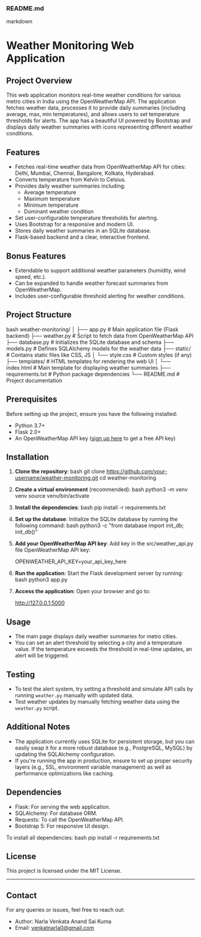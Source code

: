 ### README.md

markdown
# Weather Monitoring Web Application

## Project Overview

This web application monitors real-time weather conditions for various metro cities in India using the OpenWeatherMap API. The application fetches weather data, processes it to provide daily summaries (including average, max, min temperatures), and allows users to set temperature thresholds for alerts. The app has a beautiful UI powered by Bootstrap and displays daily weather summaries with icons representing different weather conditions.

## Features

- Fetches real-time weather data from OpenWeatherMap API for cities: Delhi, Mumbai, Chennai, Bangalore, Kolkata, Hyderabad.
- Converts temperature from Kelvin to Celsius.
- Provides daily weather summaries including:
  - Average temperature
  - Maximum temperature
  - Minimum temperature
  - Dominant weather condition
- Set user-configurable temperature thresholds for alerting.
- Uses Bootstrap for a responsive and modern UI.
- Stores daily weather summaries in an SQLite database.
- Flask-based backend and a clear, interactive frontend.

## Bonus Features
- Extendable to support additional weather parameters (humidity, wind speed, etc.).
- Can be expanded to handle weather forecast summaries from OpenWeatherMap.
- Includes user-configurable threshold alerting for weather conditions.

## Project Structure

bash
weather-monitoring/
│
├── app.py                 # Main application file (Flask backend)
├── weather.py             # Script to fetch data from OpenWeatherMap API
├── database.py            # Initializes the SQLite database and schema
├── models.py              # Defines SQLAlchemy models for the weather data
├── static/                # Contains static files like CSS, JS
│   └── style.css          # Custom styles (if any)
├── templates/             # HTML templates for rendering the web UI
│   └── index.html         # Main template for displaying weather summaries
├── requirements.txt       # Python package dependencies
└── README.md              # Project documentation


## Prerequisites

Before setting up the project, ensure you have the following installed:

- Python 3.7+
- Flask 2.0+
- An OpenWeatherMap API key ([sign up here](https://openweathermap.org/api) to get a free API key)

## Installation

1. **Clone the repository**:
    bash
    git clone https://github.com/your-username/weather-monitoring.git
    cd weather-monitoring
    

2. **Create a virtual environment** (recommended):
    bash
    python3 -m venv venv
    source venv/bin/activate
    

3. **Install the dependencies**:
    bash
    pip install -r requirements.txt
    

4. **Set up the database**:
    Initialize the SQLite database by running the following command:
    bash
    python3 -c "from database import init_db; init_db()"
    

5. **Add your OpenWeatherMap API key**:
    Add key in the src/weather_api.py file
    OpenWeatherMap API key:
    
    OPENWEATHER_API_KEY=your_api_key_here
    

6. **Run the application**:
    Start the Flask development server by running:
    bash
    python3 app.py
    

7. **Access the application**:
    Open your browser and go to:
    
    http://127.0.0.1:5000
    

## Usage

- The main page displays daily weather summaries for metro cities.
- You can set an alert threshold by selecting a city and a temperature value. If the temperature exceeds the threshold in real-time updates, an alert will be triggered.

## Testing

- To test the alert system, try setting a threshold and simulate API calls by running `weather.py` manually with updated data.
- Test weather updates by manually fetching weather data using the `weather.py` script.

## Additional Notes

- The application currently uses SQLite for persistent storage, but you can easily swap it for a more robust database (e.g., PostgreSQL, MySQL) by updating the SQLAlchemy configuration.
- If you're running the app in production, ensure to set up proper security layers (e.g., SSL, environment variable management) as well as performance optimizations like caching.
  
## Dependencies

- Flask: For serving the web application.
- SQLAlchemy: For database ORM.
- Requests: To call the OpenWeatherMap API.
- Bootstrap 5: For responsive UI design.

To install all dependencies:
bash
pip install -r requirements.txt

## License

This project is licensed under the MIT License.

---

## Contact

For any queries or issues, feel free to reach out:

- Author: Narla Venkata Anand Sai Kuma
- Email: venkatnarla0@gmail.com
